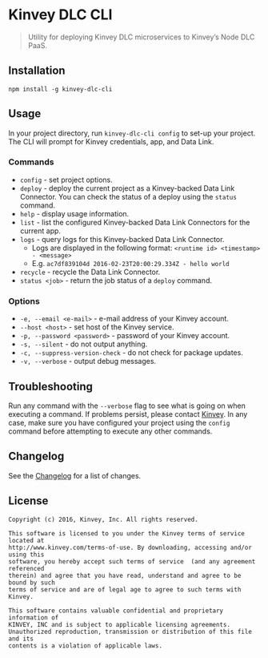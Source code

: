 # Kinvey DLC CLI
> Utility for deploying Kinvey DLC microservices to Kinvey’s Node DLC PaaS.

## Installation
`npm install -g kinvey-dlc-cli`

## Usage
In your project directory, run `kinvey-dlc-cli config` to set-up your project. The CLI will prompt for Kinvey credentials, app, and Data Link.

### Commands
* `config` - set project options.
* `deploy` - deploy the current project as a Kinvey-backed Data Link Connector. You can check the status of a deploy using the `status` command.
* `help` - display usage information.
* `list` - list the configured Kinvey-backed Data Link Connectors for the current app.
* `logs` - query logs for this Kinvey-backed Data Link Connector.
  * Logs are displayed in the following format: `<runtime id> <timestamp> - <message>`
  * E.g. `ac7df839104d 2016-02-23T20:00:29.334Z - hello world`
* `recycle` - recycle the Data Link Connector.
* `status <job>` - return the job status of a `deploy` command.

### Options
* `-e, --email <e-mail>` - e-mail address of your Kinvey account.
* `--host <host>` - set host of the Kinvey service.
* `-p, --password <password>` - password of your Kinvey account.
* `-s, --silent` - do not output anything.
* `-c, --suppress-version-check` - do not check for package updates.
* `-v, --verbose` - output debug messages.

## Troubleshooting
Run any command with the `--verbose` flag to see what is going on when executing a command. If problems persist, please contact [Kinvey](http://support.kinvey.com). In any case, make sure you have configured your project using the `config` command before attempting to execute any other commands.

## Changelog
See the [Changelog](./CHANGELOG.md) for a list of changes.

## License
    Copyright (c) 2016, Kinvey, Inc. All rights reserved.

    This software is licensed to you under the Kinvey terms of service located at
    http://www.kinvey.com/terms-of-use. By downloading, accessing and/or using this
    software, you hereby accept such terms of service  (and any agreement referenced
    therein) and agree that you have read, understand and agree to be bound by such
    terms of service and are of legal age to agree to such terms with Kinvey.

    This software contains valuable confidential and proprietary information of
    KINVEY, INC and is subject to applicable licensing agreements.
    Unauthorized reproduction, transmission or distribution of this file and its
    contents is a violation of applicable laws.